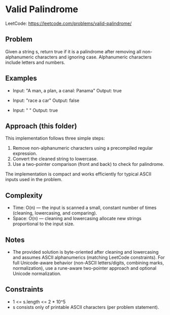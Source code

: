 # Valid Palindrome

LeetCode: https://leetcode.com/problems/valid-palindrome/

Problem
-------
Given a string s, return true if it is a palindrome after removing all non-alphanumeric characters and ignoring case. Alphanumeric characters include letters and numbers.

Examples
--------
- Input: "A man, a plan, a canal: Panama"
  Output: true

- Input: "race a car"
  Output: false

- Input: " "
  Output: true

Approach (this folder)
----------------------
This implementation follows three simple steps:

1. Remove non-alphanumeric characters using a precompiled regular expression.
2. Convert the cleaned string to lowercase.
3. Use a two-pointer comparison (front and back) to check for palindrome.

The implementation is compact and works efficiently for typical ASCII inputs used in the problem.

Complexity
----------
- Time: O(n) — the input is scanned a small, constant number of times (cleaning, lowercasing, and comparing).
- Space: O(n) — cleaning and lowercasing allocate new strings proportional to the input size.

Notes
-----
- The provided solution is byte-oriented after cleaning and lowercasing and assumes ASCII alphanumerics (matching LeetCode constraints). For full Unicode-aware behavior (non-ASCII letters/digits, combining marks, normalization), use a rune-aware two-pointer approach and optional Unicode normalization.

Constraints
-----------
- 1 <= s.length <= 2 * 10^5
- s consists only of printable ASCII characters (per problem statement).
